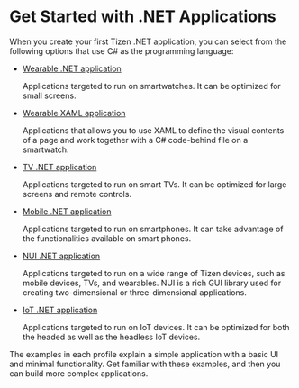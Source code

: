 # Get Started with .NET Applications

When you create your first Tizen .NET application, you can select from the following options that use C# as the programming language:

-   [Wearable .NET application](wearable/first-app.md)

    Applications targeted to run on smartwatches. It can be optimized for small screens.

-   [Wearable XAML application](wearable/first-xaml-app.md)

    Applications that allows you to use XAML to define the visual contents of a page and work together with a C# code-behind file on a smartwatch.

-   [TV .NET application](tv/first-app.md)

    Applications targeted to run on smart TVs. It can be optimized for large screens and remote controls.

-   [Mobile .NET application](mobile/first-app.md)

    Applications targeted to run on smartphones. It can take advantage of the functionalities available on smart phones.

-   [NUI .NET application](nui/quickstart.md)

    Applications targeted to run on a wide range of Tizen devices, such as mobile devices, TVs, and wearables.
	NUI is a rich GUI library used for creating two-dimensional or three-dimensional applications.
    
-   [IoT .NET application](iot/first-app.md)

    Applications targeted to run on IoT devices. 
	It can be optimized for both the headed as well as the headless IoT devices.

The examples in each profile explain a simple application with a basic UI and minimal functionality. 
Get familiar with these examples, and then you can build more complex applications.




